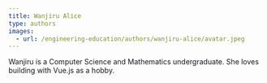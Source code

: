 ```yaml
---
title: Wanjiru Alice
type: authors
images:
  - url: /engineering-education/authors/wanjiru-alice/avatar.jpeg 
---
```

Wanjiru is a Computer Science and Mathematics undergraduate. She loves building with Vue.js as a hobby.
